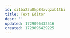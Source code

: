 ```yaml
---
id: si1ba23u0kp84xvqzxb1tbi
title: Text Editor
desc: ''
updated: 1729096432516
created: 1729096429225
---
```

